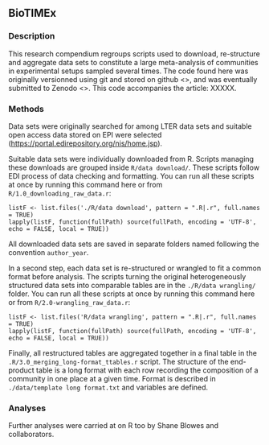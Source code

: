 BioTIMEx
--------

### Description

This research compendium regroups scripts used to download, re-structure
and aggregate data sets to constitute a large meta-analysis of
communities in experimental setups sampled several times. The code found
here was originally versionned using git and stored on github &lt;&gt;,
and was eventually submitted to Zenodo &lt;&gt;. This code accompanies
the article: XXXXX.

### Methods

Data sets were originally searched for among LTER data sets and suitable
open access data stored on EPI were selected
(<a href="https://portal.edirepository.org/nis/home.jsp" class="uri">https://portal.edirepository.org/nis/home.jsp</a>).

Suitable data sets were individually downloaded from R. Scripts managing
these downloads are grouped inside `R/data download/`. These scripts
follow EDI process of data checking and formatting. You can run all
these scripts at once by running this command here or from
`R/1.0_downloading_raw_data.r`:

    listF <- list.files('./R/data download', pattern = ".R|.r", full.names = TRUE)
    lapply(listF, function(fullPath) source(fullPath, encoding = 'UTF-8', echo = FALSE, local = TRUE))

All downloaded data sets are saved in separate folders named following
the convention `author_year`.

In a second step, each data set is re-structured or wrangled to fit a
common format before analysis. The scripts turning the original
heterogeneously structured data sets into comparable tables are in the
`./R/data wrangling/` folder. You can run all these scripts at once by
running this command here or from `R/2.0-wrangling_raw_data.r`:

    listF <- list.files('R/data wrangling', pattern = ".R|.r", full.names = TRUE)
    lapply(listF, function(fullPath) source(fullPath, encoding = 'UTF-8', echo = FALSE, local = TRUE))

Finally, all restructured tables are aggregated together in a final
table in the `.R/3.0_merging_long-format_ttables.r` script. The
structure of the end-product table is a long format with each row
recording the composition of a community in one place at a given time.
Format is described in `./data/template long format.txt` and variables
are defined.

### Analyses

Further analyses were carried at on R too by Shane Blowes and
collaborators.
